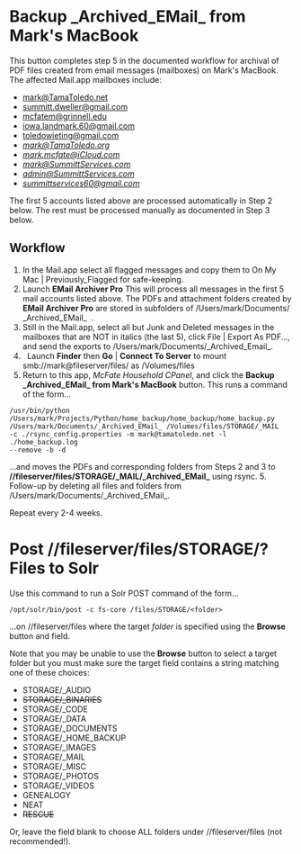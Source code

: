 # Backup \_Archived\_EMail_ from Mark's MacBook

This button completes step 5 in the documented workflow for archival of PDF files created from email
messages (mailboxes) on Mark's MacBook.  
The affected Mail.app mailboxes include:

  * mark@TamaToledo.net
  * summitt.dweller@gmail.com
  * mcfatem@grinnell.edu
  * iowa.landmark.60@gmail.com
  * toledowieting@gmail.com
  * *mark@TamaToledo.org*
  * *mark.mcfate@iCloud.com* 
  * *mark@SummittServices.com*
  * *admin@SummittServices.com *
  * *summittservices60@gmail.com*  

The first 5 accounts listed above are processed automatically in Step 2 below.  The rest must be processed manually as documented in Step 3 below.

## Workflow
  1. In the Mail.app select all flagged messages and copy them to On My Mac | Previously_Flagged for safe-keeping.
  2. Launch **EMail Archiver Pro**
  This will process all messages in the first 5 mail accounts listed above. The PDFs and attachment folders created by **EMail Archiver Pro** are stored in subfolders of
  /Users/mark/Documents/ \_Archived\_EMail_  .
  3. Still in the Mail.app, select all but Junk and Deleted messages in the mailboxes that are NOT in italics (the last 5), click File | Export As PDF..., and send the exports to /Users/mark/Documents/\_Archived\_Email_.
  4.   Launch **Finder** then **Go** | **Connect To Server** to mount
  smb://mark@fileserver/files/ as /Volumes/files
  5. Return to this app, *McFate Household CPanel*, and click the **Backup
  \_Archived\_EMail_ from Mark's MacBook** button.
  This runs a command of the form...
  ```
  /usr/bin/python /Users/mark/Projects/Python/home_backup/home_backup/home_backup.py
  /Users/mark/Documents/_Archived_EMail_ /Volumes/files/STORAGE/_MAIL
  -c ./rsync_config.properties -m mark@tamatoledo.net -l ./home_backup.log
  --remove -b -d
  ```
  ...and moves the PDFs and corresponding folders from Steps 2 and 3 to
  **//fileserver/files/STORAGE/\_MAIL/\_Archived\_EMail\_** using rsync.
  5. Follow-up by deleting all files and folders from
  /Users/mark/Documents/\_Archived\_EMail_.

  Repeat every 2-4 weeks.

# Post //fileserver/files/STORAGE/? Files to Solr

Use this command to run a Solr POST command of the form...
```
/opt/solr/bin/post -c fs-core /files/STORAGE/<folder>
```
...on //fileserver/files where the target _folder_ is specified using the **Browse** button and field.

Note that you may be unable to use the **Browse** button to select a target folder but you must make sure the target field contains a string matching one of these choices:
  * STORAGE/_AUDIO
  * ~~STORAGE/_BINARIES~~
  * STORAGE/_CODE
  * STORAGE/_DATA
  * STORAGE/_DOCUMENTS
  * STORAGE/_HOME_BACKUP
  * STORAGE/_IMAGES
  * STORAGE/_MAIL
  * STORAGE/_MISC
  * STORAGE/_PHOTOS
  * STORAGE/_VIDEOS
  * GENEALOGY
  * NEAT
  * ~~RESCUE~~

  Or, leave the field blank to choose ALL folders under //fileserver/files (not recommended!).
